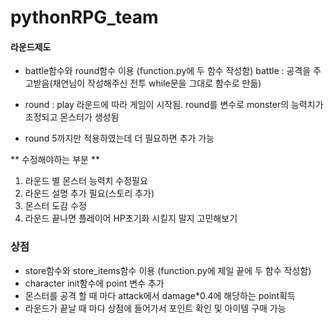 # pythonRPG_team
 
#### 라운드제도 
  - battle함수와 round함수 이용 (function.py에 두 함수 작성함)
    battle : 공격을 주고받음(채연님이 작성해주신 전투 while문을 그대로 함수로 만듦)
  - round : play 라운드에 따라 게임이 시작됨. round를 변수로 monster의 능력치가 조정되고 몬스터가 생성됨

  - round 5까지만 적용하였는데 더 필요하면 추가 가능

  ** 수정해야하는 부분 **
  1. 라운드 별 몬스터 능력치 수정필요
  2. 라운드 설명 추가 필요(스토리 추가)
  3. 몬스터 도감 수정
  4. 라운드 끝나면 플레이어 HP초기화 시킬지 말지 고민해보기

### 상점
  - store함수와 store_items함수 이용 (function.py에 제일 끝에 두 함수 작성함)
  - character init함수에 point 변수 추가
  - 몬스터를 공격 할 때 마다 attack에서 damage*0.4에 해당하는 point획득
  - 라운드가 끝날 때 마다 상점에 들어가서 포인트 확인 및 아이템 구매 가능 

